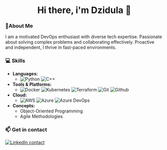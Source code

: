 <h1 align="center">Hi there, i'm Dzidula 👋</h1>


### 🚀About Me
I am a motivated DevOps enthusiast with diverse tech expertise. Passionate about solving complex problems and collaborating effectively. Proactive and independent, I thrive in fast-paced environments. 

### 💻 Skills
- **Languages:**
  - ![Python](https://img.shields.io/badge/Python-FFD43B?style=for-the-badge&logo=python&logoColor=blue)  ![C++](https://img.shields.io/badge/C%2B%2B-00599C?style=for-the-badge&logo=c%2B%2B&logoColor=white) 
- **Tools & Platforms:**
  - ![Docker](https://img.shields.io/badge/Docker-2CA5E0?style=for-the-badge&logo=docker&logoColor=white)  ![Kubernetes](https://img.shields.io/badge/kubernetes-326ce5.svg?&style=for-the-badge&logo=kubernetes&logoColor=white)  ![Terraform](https://img.shields.io/badge/Terraform-7B42BC?style=for-the-badge&logo=terraform&logoColor=white)  ![Git](https://img.shields.io/badge/GIT-E44C30?style=for-the-badge&logo=git&logoColor=white)  ![Github](https://img.shields.io/badge/GitHub-100000?style=for-the-badge&logo=github&logoColor=white) 
- **Cloud:**
  - ![AWS](https://img.shields.io/badge/Amazon_AWS-FF9900?style=for-the-badge&logo=amazonaws&logoColor=white)  ![Azure](https://img.shields.io/badge/microsoft%20azure-0089D6?style=for-the-badge&logo=microsoft-azure&logoColor=white)  ![Azure DevOps](https://img.shields.io/badge/Azure_DevOps-0078D7?style=for-the-badge&logo=azure-devops&logoColor=white)
- **Concepts:**
  - Object-Oriented Programming
  - Agile Methodologies

### 📫 Get in contact
[![LinkedIn contact](https://img.shields.io/badge/LinkedIn-0077B5?style=for-the-badge&logo=linkedin&logoColor=white)](www.linkedin.com/in/dzidula-keteku-379362183) 

